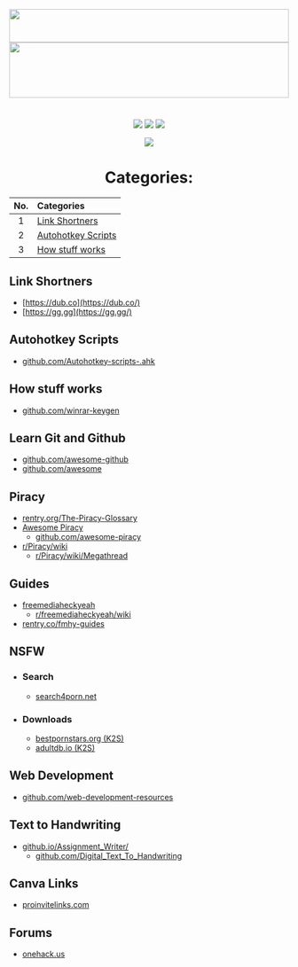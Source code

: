 
<div align="center">

<img src="https://readme-typing-svg.demolab.com?font=Poppins&weight=500&size=41&duration=2700&pause=700&color=0CA4A5&center=true&vCenter=true&random=false&width=435&lines=Link+Library" width="100%" height="60">
 <img src="https://raw.githubusercontent.com/matfantinel/matfantinel/master/waves.svg" width="100%" height="100">

#
![](https://komarev.com/ghpvc/?username=crxzygit&style=for-the-badge&color=0CA4A5&base=162&logo=) 
![](https://img.shields.io/badge/LINKS-y?style=for-the-badge&logo=inertia&logoColor=0CA4A5&label=DIRECT&labelColor=&color=0CA4A5)
![](https://img.shields.io/badge/PURPOSE%20ONLY-y?style=for-the-badge&logo=bookstack&logoColor=0CA4A5&label=EDUCATIONAL&color=0CA4A5)

![](https://img.shields.io/badge/Remember_to_give_a_Star_if_you_found_this_library_helpful!-0CA4A5?style=for-the-badge&logo=ApacheSpark&logoColor=white) 


<!-- [![crxzy](https://quotes-github-readme.vercel.app/api?type=horizontal&author=crxzy&theme=merko&border=true)](https://github.com/crxzygit) -->
<!-- [![crxzy](https://quotes-github-readme.vercel.app/api?type=horizontal&author=crxzy&theme=tokyonight&border=true)](https://github.com/crxzygit) -->




# Categories:

| No. 	| Categories 
| :---: | :---     
| 1    	| [Link Shortners](#link-shortners)
| 2    	| [ Autohotkey Scripts](#autohotkey-scripts) 
| 3    	| [How stuff works](#how-stuff-works)

</div>

## Link Shortners
- [https://dub.co](https://dub.co/)
- [https://gg.gg](https://gg.gg/)

## Autohotkey Scripts
- [github.com/Autohotkey-scripts-.ahk](https://github.com/Drugoy/Autohotkey-scripts-.ahk#autohotkey-scripts-ahk)

## How stuff works
- [github.com/winrar-keygen](https://github.com/viperadnan-git/winrar-keygen/#winrar-keygen)

## Learn Git and Github
- [github.com/awesome-github](https://github.com/phillipadsmith/awesome-github#awesome-github--)
- [github.com/awesome](https://github.com/sindresorhus/awesome#contents)

## Piracy
- [rentry.org/The-Piracy-Glossary](https://rentry.org/The-Piracy-Glossary)
- [Awesome Piracy](https://shakil-shahadat.github.io/awesome-piracy/)
    - [github.com/awesome-piracy](https://github.com/Shakil-Shahadat/awesome-piracy#awesome-piracy)
- [r/Piracy/wiki](https://www.reddit.com/r/Piracy/wiki/index/)
    - [r/Piracy/wiki/Megathread](https://www.reddit.com/r/Piracy/wiki/megathread/)

## Guides
- [freemediaheckyeah](https://fmhy.net/)
    - [r/freemediaheckyeah/wiki](https://www.reddit.com/r/FREEMEDIAHECKYEAH/wiki/index/)
- [rentry.co/fmhy-guides](https://rentry.co/fmhy-guides#fmhy-guides)

## NSFW
- ### Search 
    - [search4porn.net](https://search4porn.net/)
- ### Downloads
    - [bestpornstars.org (K2S)](https://www.bestpornstars.org/)
    - [adultdb.io (K2S)](https://www.adultdb.io/)
                    
## Web Development
- [github.com/web-development-resources](https://github.com/markodenic/web-development-resources#awesome-web-development-resources-)

## Text to Handwriting
- [github.io/Assignment_Writer/](https://saiteja69.github.io/Assignment_Writer/)
    - [github.com/Digital_Text_To_Handwriting](github.com/SaiTeja69/Digital_Text_To_Handwriting)

 ## Canva Links
- [proinvitelinks.com](https://www.proinvitelinks.com/)

## Forums
- [onehack.us](https://onehack.us)
